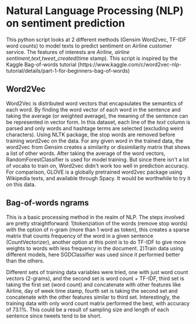 # Natural Language Processing (NLP) on sentiment prediction

<p> This python script looks at 2 different methods (Gensim Word2vec, TF-IDF word counts) to model texts to predict sentiment on Airline customer service. The features of interests are <i> Airline, airline sentiment,text,tweet_created</i>(time stamp). This script is inspired by the Kaggle Bag-of-words tutorial (https://www.kaggle.com/c/word2vec-nlp-tutorial/details/part-1-for-beginners-bag-of-words)</p>

## Word2Vec ##
<p> Word2Vec is distributed word vectors that encapsulates the semantics of each word. By finding the word vector of each word in the sentence and taking the average (or weighted average), the meaning of the sentence can be represented in vector form. In this dataset, each line of the <i>text</i> column is parsed and only words and hashtage terms are selected (excluding weird characters). Using NLTK package, the stop words are removed before training word2vec on the data. For any given word in the trained data, the word2vec from Gensim creates a similarity or dissimilarity matrix that shows a list of other words. After taking the average of the word vectors, RandomForestClassifier is used for model training. But since there isn't a lot of vocabs to train on, Word2vec didn't work too well in prediction accuracy. For comparison, GLOVE is a globally pretrained word2vec package using Wikipedia texts, and available through Spacy. It would be worthwhile to try it on this data.</p>

## Bag-of-words ngrams ##
<p> This is a basic processing method in the realm of NLP. The steps involved are pretty straightforward: 1)tokenziation of the words (remove stop words) with the option of n-gram (more than 1 word as token), this creates a sparse matrix that counts frequency of the word in a given sentence (CountVectorizer), another option at this point is to do TF-IDF to give more weights to words with less frequency in the document. 2)Train data using different models, here SGDClassifier was used since it performed better than the others. </p>
<p> Different sets of training data variables were tried, one with just word count vectors (2-grams), and the second set is word count + TF-IDF, third set is taking the first set (word count) and concatenate with other features like Airline, day of week time stamp, fourth set is taking the second set and concatenate with the other features similar to third set. Interestingly, the training data with only word count matrix performed the best, with accuracy of 73.1%. This could be a result of sampling size and length of each sentence since tweets tend to be short.
